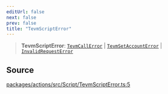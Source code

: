 ```yaml
---
editUrl: false
next: false
prev: false
title: "TevmScriptError"
---
```


> **TevmScriptError**: [`TevmCallError`](/reference/tevm/actions/type-aliases/tevmcallerror/) \| [`TevmSetAccountError`](/reference/tevm/actions/type-aliases/tevmsetaccounterror/) \| [`InvalidRequestError`](/reference/tevm/errors/classes/invalidrequesterror/)

## Source

[packages/actions/src/Script/TevmScriptError.ts:5](https://github.com/evmts/tevm-monorepo/blob/main/packages/actions/src/Script/TevmScriptError.ts#L5)
